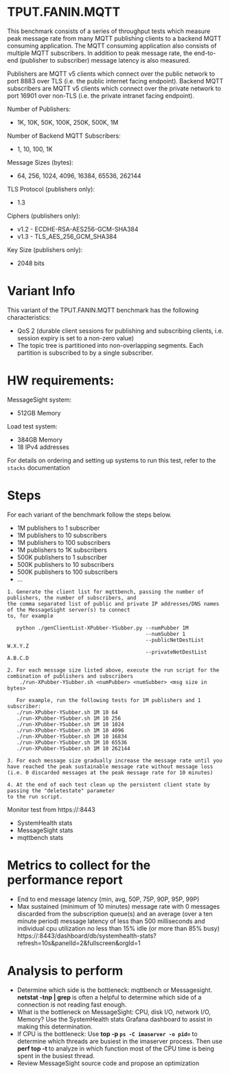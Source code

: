 # TPUT.FANIN.MQTT

 This benchmark consists of a series of throughput tests which measure peak message rate
 from many MQTT publishing clients to a backend MQTT consuming application. The MQTT
 consuming application also consists of multiple MQTT subscribers. In addition to peak 
 message rate, the end-to-end (publisher to subscriber) message latency is also measured.
 
 Publishers are MQTT v5 clients which connect over the public network to port 8883 over TLS
 (i.e. the public internet facing endpoint). Backend MQTT subscribers are MQTT v5 clients which 
 connect over the private network to port 16901 over non-TLS (i.e. the private intranet facing 
 endpoint).
 
 Number of Publishers:
 * 1K, 10K, 50K, 100K, 250K, 500K, 1M
 
 Number of Backend MQTT Subscribers:
 * 1, 10, 100, 1K

 Message Sizes (bytes):
 * 64, 256, 1024, 4096, 16384, 65536, 262144

 TLS Protocol (publishers only):
 * 1.3

 Ciphers (publishers only):
 * v1.2 - ECDHE-RSA-AES256-GCM-SHA384
 * v1.3 - TLS_AES_256_GCM_SHA384
 
 Key Size (publishers only):
 * 2048 bits
 
# Variant Info
 This variant of the TPUT.FANIN.MQTT benchmark has the following characteristics:
 * QoS 2 (durable client sessions for publishing and subscribing clients, i.e. session expiry is set to a non-zero value)
 * The topic tree is partitioned into non-overlapping segments.  Each partition is subscribed to by a single subscriber.

# HW requirements:
MessageSight system:  
  * 512GB Memory

Load test system:   
  * 384GB Memory
  * 18 IPv4 addresses
                             
For details on ordering and setting up systems to run this test, refer to the `stacks` documentation
                                                        
# Steps
For each variant of the benchmark follow the steps below.
* 1M publishers to 1 subscriber
* 1M publishers to 10 subscribers
* 1M publishers to 100 subscribers
* 1M publishers to 1K subscribers
* 500K publishers to 1 subscriber
* 500K publishers to 10 subscribers
* 500K publishers to 100 subscribers
* ...

```
1. Generate the client list for mqttbench, passing the number of publishers, the number of subscribers, and 
the comma separated list of public and private IP addresses/DNS names of the MessageSight server(s) to connect 
to, for example
   
   python ./genClientList-XPubber-YSubber.py --numPubber 1M
                                             --numSubber 1
                                             --publicNetDestList W.X.Y.Z 
                                             --privateNetDestList A.B.C.D

2. For each message size listed above, execute the run script for the combination of publishers and subscribers  
	./run-XPubber-YSubber.sh <numPubber> <numSubber> <msg size in bytes>

   For example, run the following tests for 1M publishers and 1 subscriber:
   ./run-XPubber-YSubber.sh 1M 10 64
   ./run-XPubber-YSubber.sh 1M 10 256
   ./run-XPubber-YSubber.sh 1M 10 1024
   ./run-XPubber-YSubber.sh 1M 10 4096
   ./run-XPubber-YSubber.sh 1M 10 16834
   ./run-XPubber-YSubber.sh 1M 10 65536
   ./run-XPubber-YSubber.sh 1M 10 262144

3. For each message size gradually increase the message rate until you have reached the peak sustainable message rate without message loss (i.e. 0 discarded messages at the peak message rate for 10 minutes)

4. At the end of each test clean up the persistent client state by passing the "deletestate" parameter
to the run script.   
```

Monitor test from https://<hostname of Graphite relay>:8443
  - SystemHealth stats
  - MessageSight stats
  - mqttbench stats

# Metrics to collect for the performance report
- End to end message latency (min, avg, 50P, 75P, 90P, 95P, 99P)
- Max sustained (minimum of 10 minutes) message rate with 0 messages discarded from the subscription queue(s) and an 
average (over a ten minute period) message latency of less than 500 milliseconds and 
individual cpu utilization no less than 15% idle (or more than 85% busy) https://<hostname of Graphite relay>:8443/dashboard/db/systemhealth-stats?refresh=10s&panelId=2&fullscreen&orgId=1

# Analysis to perform
- Determine which side is the bottleneck: mqttbench or Messagesight. **netstat -tnp | grep <port number>** is often a helpful to
  determine which side of a connection is not reading fast enough.
- What is the bottleneck on MessageSight: CPU, disk I/O, network I/O, Memory? Use the SystemHealth stats Grafana dashboard to assist in
  making this determination.  
- If CPU is the bottleneck: Use **top -p `ps -C imaserver -o pid=`** to determine which threads are busiest in the imaserver process.
  Then use **perf top -t <tid>** to analyze in which function most of the CPU time is being spent in the busiest thread.
- Review MessageSight source code and propose an optimization
